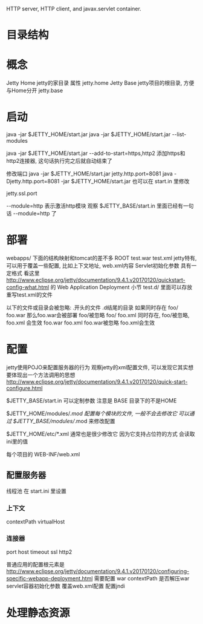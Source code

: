  HTTP server, HTTP client, and javax.servlet container.

# 目录结构 #

# 概念 #
Jetty Home jetty的家目录 属性 jetty.home
Jetty Base jetty项目的根目录, 方便与Home分开 jetty.base


# 启动 #
java -jar $JETTY_HOME/start.jar
java -jar $JETTY_HOME/start.jar --list-modules

java -jar $JETTY_HOME/start.jar --add-to-start=https,http2 添加https和http2连接器, 这句话执行完之后就自动结束了

修改端口
java -jar $JETTY_HOME/start.jar jetty.http.port=8081
java -Djetty.http.port=8081 -jar $JETTY_HOME/start.jar
也可以在 start.in 里修改

jetty.ssl.port

--module=http 表示激活http模块
观察 $JETTY_BASE/start.in 里面已经有一句话 --module=http 了

# 部署 #
webapps/ 下面的结构映射和tomcat的差不多
ROOT
test.war
test.xml jetty特有, 可以用于覆盖一些配置, 比如上下文地址, web.xml内容 Servlet初始化参数
具有一定格式 看这里 http://www.eclipse.org/jetty/documentation/9.4.1.v20170120/quickstart-config-what.html 的 Web Application Deployment 小节
test.d/ 里面可以存放重写test.xml的文件

以下的文件或目录会被忽略:
.开头的文件
.d结尾的目录
如果同时存在 foo/ foo.war 那么foo.war会被部署 foo/被忽略
foo/ foo.xml 同时存在, foo/被忽略, foo.xml 会生效
foo.war foo.xml foo.war被忽略 foo.xml会生效


# 配置 #
jetty使用POJO来配置服务器的行为
观察jetty的xml配置文件, 可以发现它其实想要体现出一个方法调用的思想
http://www.eclipse.org/jetty/documentation/9.4.1.v20170120/quick-start-configure.html

$JETTY_BASE/start.in 可以定制参数 注意是 BASE 目录下的不是HOME

$JETTY_HOME/modules/*.mod 配置每个模块的文件, 一般不会去修改它
可以通过 $JETTY_BASE/modules/*.mod 来修改配置

$JETTY_HOME/etc/*.xml 通常也是很少修改它 因为它支持占位符的方式 会读取ini里的值

每个项目的 WEB-INF/web.xml

## 配置服务器 ##
线程池 在 start.ini 里设置

### 上下文 ###
contextPath
virtualHost

### 连接器 ###
port host timeout ssl http2



普通应用的配置根元素是 <Configure class="org.eclipse.jetty.webapp.WebAppContext"/>
http://www.eclipse.org/jetty/documentation/9.4.1.v20170120/configuring-specific-webapp-deployment.html
需要配置 war contextPath
是否解压war servlet容器初始化参数 覆盖web.xml配置
配置jndi

# 处理静态资源 #

